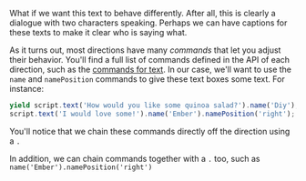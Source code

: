 What if we want this text to behave differently. After all, this is clearly a dialogue with two characters speaking. Perhaps we can have captions for these texts to make it clear who is saying what.

As it turns out, most directions have many _commands_ that let you adjust their behavior. You'll find a full list of commands defined in the API of each direction, such as the [commands for text](#/stage/directions/text). In our case, we'll want to use the `name` and `namePosition` commands to give these text boxes some text. For instance:

```js
yield script.text('How would you like some quinoa salad?').name('Diy');
script.text('I would love some!').name('Ember').namePosition('right');
```

You'll notice that we chain these commands directly off the direction using a `.`

In addition, we can chain commands together with a `.` too, such as `name('Ember').namePosition('right')`
